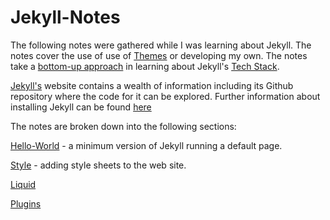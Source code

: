 # Jekyll-Notes

The following notes were gathered while I was learning about Jekyll. The notes cover the use of use of [Themes](https://jekyllrb.com/docs/themes/) or developing my own. The notes take a [bottom-up approach](https://en.wikipedia.org/wiki/Top-down_and_bottom-up_design) in learning about Jekyll's [Tech Stack](https://heap.io/topics/what-is-a-tech-stack).

[Jekyll's](https://jekyllrb.com/) website contains a wealth of information including its Github repository where the code for it can be explored. Further information about installing Jekyll can be found [here](https://cloudcannon.com/community/learn/jekyll-tutorial/)

The notes are broken down into the following sections:

[Hello-World](https://github.com/dtinblack/Jekyll-Notes/tree/main/Hello-World) - a minimum version of Jekyll running a default page.  

[Style](https://github.com/dtinblack/Jekyll-Notes/tree/main/Style) - adding style sheets to the web site.

[Liquid](https://github.com/dtinblack/Jekyll-Notes/tree/main/Liquid)

[Plugins](https://github.com/dtinblack/Jekyll-Notes/tree/main/Plugins)
